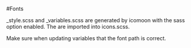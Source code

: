 #Fonts

_style.scss and _variables.scss are generated by icomoon with the sass option enabled. The are imported into icons.scss.

Make sure when updating variables that the font path is correct.